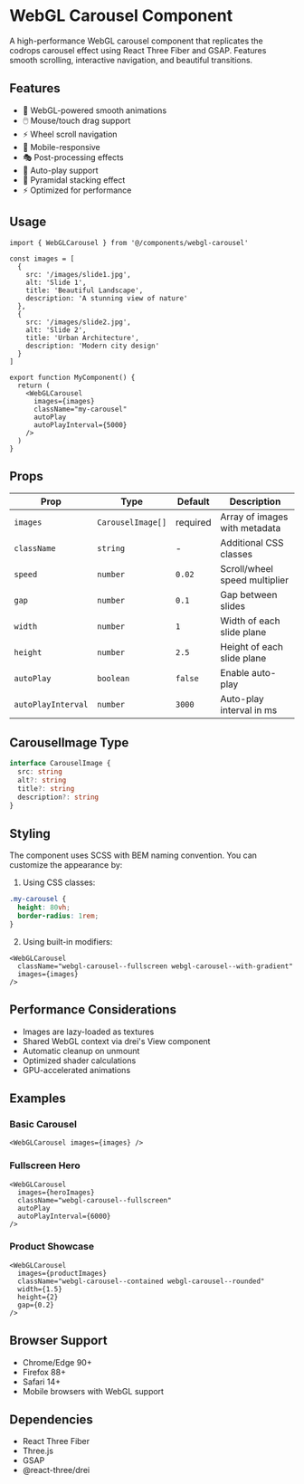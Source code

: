 # WebGL Carousel Component

A high-performance WebGL carousel component that replicates the codrops carousel effect using React Three Fiber and GSAP. Features smooth scrolling, interactive navigation, and beautiful transitions.

## Features

- 🎨 WebGL-powered smooth animations
- 🖱️ Mouse/touch drag support
- ⚡ Wheel scroll navigation
- 📱 Mobile-responsive
- 🎭 Post-processing effects
- 🔄 Auto-play support
- 🎯 Pyramidal stacking effect
- ⚡ Optimized for performance

## Usage

```tsx
import { WebGLCarousel } from '@/components/webgl-carousel'

const images = [
  {
    src: '/images/slide1.jpg',
    alt: 'Slide 1',
    title: 'Beautiful Landscape',
    description: 'A stunning view of nature'
  },
  {
    src: '/images/slide2.jpg',
    alt: 'Slide 2',
    title: 'Urban Architecture',
    description: 'Modern city design'
  }
]

export function MyComponent() {
  return (
    <WebGLCarousel 
      images={images}
      className="my-carousel"
      autoPlay
      autoPlayInterval={5000}
    />
  )
}
```

## Props

| Prop | Type | Default | Description |
|------|------|---------|-------------|
| `images` | `CarouselImage[]` | required | Array of images with metadata |
| `className` | `string` | - | Additional CSS classes |
| `speed` | `number` | `0.02` | Scroll/wheel speed multiplier |
| `gap` | `number` | `0.1` | Gap between slides |
| `width` | `number` | `1` | Width of each slide plane |
| `height` | `number` | `2.5` | Height of each slide plane |
| `autoPlay` | `boolean` | `false` | Enable auto-play |
| `autoPlayInterval` | `number` | `3000` | Auto-play interval in ms |

## CarouselImage Type

```typescript
interface CarouselImage {
  src: string
  alt?: string
  title?: string
  description?: string
}
```

## Styling

The component uses SCSS with BEM naming convention. You can customize the appearance by:

1. Using CSS classes:
```scss
.my-carousel {
  height: 80vh;
  border-radius: 1rem;
}
```

2. Using built-in modifiers:
```tsx
<WebGLCarousel 
  className="webgl-carousel--fullscreen webgl-carousel--with-gradient"
  images={images}
/>
```

## Performance Considerations

- Images are lazy-loaded as textures
- Shared WebGL context via drei's View component
- Automatic cleanup on unmount
- Optimized shader calculations
- GPU-accelerated animations

## Examples

### Basic Carousel
```tsx
<WebGLCarousel images={images} />
```

### Fullscreen Hero
```tsx
<WebGLCarousel 
  images={heroImages}
  className="webgl-carousel--fullscreen"
  autoPlay
  autoPlayInterval={6000}
/>
```

### Product Showcase
```tsx
<WebGLCarousel 
  images={productImages}
  className="webgl-carousel--contained webgl-carousel--rounded"
  width={1.5}
  height={2}
  gap={0.2}
/>
```

## Browser Support

- Chrome/Edge 90+
- Firefox 88+
- Safari 14+
- Mobile browsers with WebGL support

## Dependencies

- React Three Fiber
- Three.js
- GSAP
- @react-three/drei